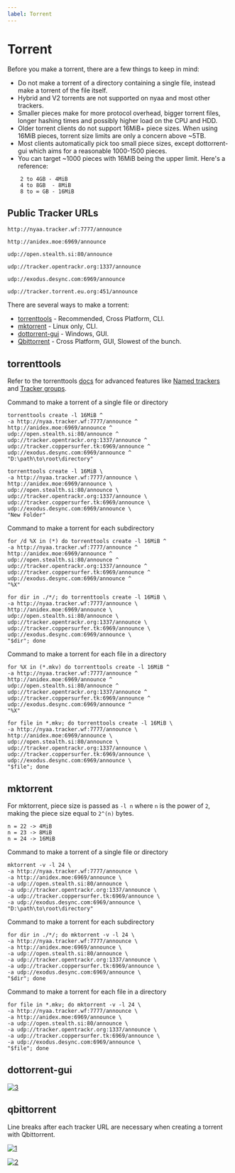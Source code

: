 ```yaml
---
label: Torrent
---
```


# Torrent

Before you make a torrent, there are a few things to keep in mind:

- Do not make a torrent of a directory containing a single file, instead make a torrent of the file itself.
- Hybrid and V2 torrents are not supported on nyaa and most other trackers.
- Smaller pieces make for more protocol overhead, bigger torrent files, longer hashing times and possibly higher load on the CPU and HDD.
- Older torrent clients do not support 16MiB+ piece sizes. When using 16MiB pieces, torrent size limits are only a concern above ~5TB.
- Most clients automatically pick too small piece sizes, except dottorrent-gui which aims for a reasonable 1000-1500 pieces.
- You can target ~1000 pieces with 16MiB being the upper limit. Here's a reference:

```
    2 to 4GB - 4MiB
    4 to 8GB  - 8MiB
    8 to ∞ GB - 16MiB
```

## Public Tracker URLs

```
http://nyaa.tracker.wf:7777/announce

http://anidex.moe:6969/announce

udp://open.stealth.si:80/announce

udp://tracker.opentrackr.org:1337/announce

udp://exodus.desync.com:6969/announce

udp://tracker.torrent.eu.org:451/announce
```

There are several ways to make a torrent:

- [torrenttools](https://github.com/fbdtemme/torrenttools) - Recommended, Cross Platform, CLI.
- [mktorrent](https://github.com/pobrn/mktorrent) - Linux only, CLI.
- [dottorrent-gui](https://github.com/kz26/dottorrent-gui) - Windows, GUI.
- [Qbittorrent](https://www.qbittorrent.org/) - Cross Platform, GUI, Slowest of the bunch.

## torrenttools

Refer to the torrenttools [docs](https://fbdtemme.github.io/torrenttools/index.html) for advanced features like [Named trackers](https://fbdtemme.github.io/torrenttools/configuration.html#named-trackers) and [Tracker groups](https://fbdtemme.github.io/torrenttools/configuration.html#tracker-groups).

Command to make a torrent of a single file or directory

```batch
torrenttools create -l 16MiB ^
-a http://nyaa.tracker.wf:7777/announce ^
http://anidex.moe:6969/announce ^
udp://open.stealth.si:80/announce ^
udp://tracker.opentrackr.org:1337/announce ^
udp://tracker.coppersurfer.tk:6969/announce ^
udp://exodus.desync.com:6969/announce ^
"D:\path\to\root\directory"
```

```shell
torrenttools create -l 16MiB \
-a http://nyaa.tracker.wf:7777/announce \
http://anidex.moe:6969/announce \
udp://open.stealth.si:80/announce \
udp://tracker.opentrackr.org:1337/announce \
udp://tracker.coppersurfer.tk:6969/announce \
udp://exodus.desync.com:6969/announce \
"New Folder"
```

Command to make a torrent for each subdirectory

```batch
for /d %X in (*) do torrenttools create -l 16MiB ^
-a http://nyaa.tracker.wf:7777/announce ^
http://anidex.moe:6969/announce ^
udp://open.stealth.si:80/announce ^
udp://tracker.opentrackr.org:1337/announce ^
udp://tracker.coppersurfer.tk:6969/announce ^
udp://exodus.desync.com:6969/announce ^
"%X"
```

```shell
for dir in ./*/; do torrenttools create -l 16MiB \
-a http://nyaa.tracker.wf:7777/announce \
http://anidex.moe:6969/announce \
udp://open.stealth.si:80/announce \
udp://tracker.opentrackr.org:1337/announce \
udp://tracker.coppersurfer.tk:6969/announce \
udp://exodus.desync.com:6969/announce \
"$dir"; done
```

Command to make a torrent for each file in a directory

```batch
for %X in (*.mkv) do torrenttools create -l 16MiB ^
-a http://nyaa.tracker.wf:7777/announce ^
http://anidex.moe:6969/announce ^
udp://open.stealth.si:80/announce ^
udp://tracker.opentrackr.org:1337/announce ^
udp://tracker.coppersurfer.tk:6969/announce ^
udp://exodus.desync.com:6969/announce ^
"%X"
```

```shell
for file in *.mkv; do torrenttools create -l 16MiB \
-a http://nyaa.tracker.wf:7777/announce \
http://anidex.moe:6969/announce \
udp://open.stealth.si:80/announce \
udp://tracker.opentrackr.org:1337/announce \
udp://tracker.coppersurfer.tk:6969/announce \
udp://exodus.desync.com:6969/announce \
"$file"; done
```

## mktorrent

For mktorrent, piece size is passed as `-l n` where `n` is the power of `2`, making the piece size equal to `2^(n)` bytes.

```
n = 22 -> 4MiB
n = 23 -> 8MiB
n = 24 -> 16MiB
```

Command to make a torrent of a single file or directory

```shell
mktorrent -v -l 24 \
-a http://nyaa.tracker.wf:7777/announce \
-a http://anidex.moe:6969/announce \
-a udp://open.stealth.si:80/announce \
-a udp://tracker.opentrackr.org:1337/announce \
-a udp://tracker.coppersurfer.tk:6969/announce \
-a udp://exodus.desync.com:6969/announce \
"D:\path\to\root\directory"
```

Command to make a torrent for each subdirectory

```shell
for dir in ./*/; do mktorrent -v -l 24 \
-a http://nyaa.tracker.wf:7777/announce \
-a http://anidex.moe:6969/announce \
-a udp://open.stealth.si:80/announce \
-a udp://tracker.opentrackr.org:1337/announce \
-a udp://tracker.coppersurfer.tk:6969/announce \
-a udp://exodus.desync.com:6969/announce \
"$dir"; done
```

Command to make a torrent for each file in a directory

```shell
for file in *.mkv; do mktorrent -v -l 24 \
-a http://nyaa.tracker.wf:7777/announce \
-a http://anidex.moe:6969/announce \
-a udp://open.stealth.si:80/announce \
-a udp://tracker.opentrackr.org:1337/announce \
-a udp://tracker.coppersurfer.tk:6969/announce \
-a udp://exodus.desync.com:6969/announce \
"$file"; done
```

## dottorrent-gui

[![3](https://files.catbox.moe/e9qczy.png "3")](https://files.catbox.moe/e9qczy.png "3")

## qbittorrent

Line breaks after each tracker URL are necessary when creating a torrent with Qbittorrent.

[![1](https://files.catbox.moe/rwmjc7.png "1")](https://files.catbox.moe/rwmjc7.png "1")

[![2](https://files.catbox.moe/ua77r3.png "2")](https://files.catbox.moe/ua77r3.png "2")
